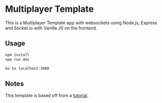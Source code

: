 # Multiplayer Template

This is a Multiplayer Template app with websockets using Node.js, Express and Socket.io with Vanilla JS on the frontend.

## Usage

```bash
npm install
npm run dev

Go to localhost:3000
```

## Notes

This template is based off from a [tutorial](https://www.youtube.com/watch?v=jD7FnbI76Hg&t=1339s).

